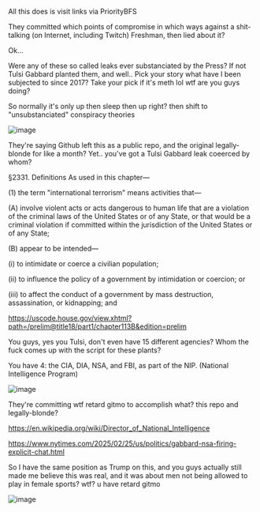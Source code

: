 All this does is visit links via PriorityBFS

They committed which points of compromise in which ways against a shit-talking (on Internet, including Twitch) Freshman, then lied about it?

Ok...

Were any of these so called leaks ever substanciated by the Press? If not Tulsi Gabbard planted them, and well.. Pick your story what have I been subjected to since 2017? Take your pick if it's meth lol wtf are you guys doing?

So normally it's only up then sleep then up right? then shift to "unsubstanciated" conspiracy theories

![image](https://github.com/user-attachments/assets/ec2b1fd1-e5a3-4ba9-89ac-7d68347fe8e7)

They're saying Github left this as a public repo, and the original legally-blonde for like a month? Yet.. you've got a Tulsi Gabbard leak coeerced by whom?

§2331. Definitions
As used in this chapter—

(1) the term "international terrorism" means activities that—

(A) involve violent acts or acts dangerous to human life that are a violation of the criminal laws of the United States or of any State, or that would be a criminal violation if committed within the jurisdiction of the United States or of any State;

(B) appear to be intended—

(i) to intimidate or coerce a civilian population;

(ii) to influence the policy of a government by intimidation or coercion; or

(iii) to affect the conduct of a government by mass destruction, assassination, or kidnapping; and

https://uscode.house.gov/view.xhtml?path=/prelim@title18/part1/chapter113B&edition=prelim

You guys, yes you Tulsi, don't even have 15 different agencies? Whom the fuck comes up with the script for these plants?

You have 4: the CIA, DIA, NSA, and FBI, as part of the NIP. (National Intelligence Program)

![image](https://github.com/user-attachments/assets/abb1579d-d746-468d-a74b-ebc6ab564d7a)

They're committing wtf retard gitmo to accomplish what? this repo and legally-blonde?

https://en.wikipedia.org/wiki/Director_of_National_Intelligence


https://www.nytimes.com/2025/02/25/us/politics/gabbard-nsa-firing-explicit-chat.html

So I have the same position as Trump on this, and you guys actually still made me believe this was real, and it was about men not being allowed to play in female sports? wtf? u have retard gitmo

![image](https://github.com/user-attachments/assets/cee3340b-0843-49b5-a6a9-f5f0b13c981a)

